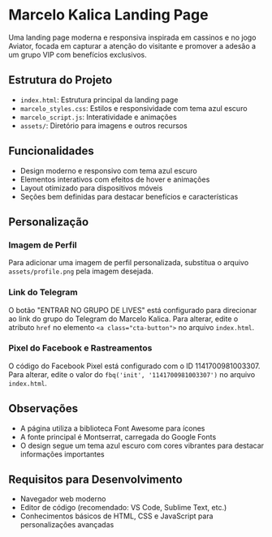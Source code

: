 # Marcelo Kalica Landing Page

Uma landing page moderna e responsiva inspirada em cassinos e no jogo Aviator, focada em capturar a atenção do visitante e promover a adesão a um grupo VIP com benefícios exclusivos.

## Estrutura do Projeto

- `index.html`: Estrutura principal da landing page
- `marcelo_styles.css`: Estilos e responsividade com tema azul escuro
- `marcelo_script.js`: Interatividade e animações
- `assets/`: Diretório para imagens e outros recursos

## Funcionalidades

- Design moderno e responsivo com tema azul escuro
- Elementos interativos com efeitos de hover e animações
- Layout otimizado para dispositivos móveis
- Seções bem definidas para destacar benefícios e características

## Personalização

### Imagem de Perfil
Para adicionar uma imagem de perfil personalizada, substitua o arquivo `assets/profile.png` pela imagem desejada.

### Link do Telegram
O botão "ENTRAR NO GRUPO DE LIVES" está configurado para direcionar ao link do grupo do Telegram do Marcelo Kalica. Para alterar, edite o atributo `href` no elemento `<a class="cta-button">` no arquivo `index.html`.

### Pixel do Facebook e Rastreamentos
O código do Facebook Pixel está configurado com o ID 1141700981003307. Para alterar, edite o valor do `fbq('init', '1141700981003307')` no arquivo `index.html`.

## Observações

- A página utiliza a biblioteca Font Awesome para ícones
- A fonte principal é Montserrat, carregada do Google Fonts
- O design segue um tema azul escuro com cores vibrantes para destacar informações importantes

## Requisitos para Desenvolvimento

- Navegador web moderno
- Editor de código (recomendado: VS Code, Sublime Text, etc.)
- Conhecimentos básicos de HTML, CSS e JavaScript para personalizações avançadas
